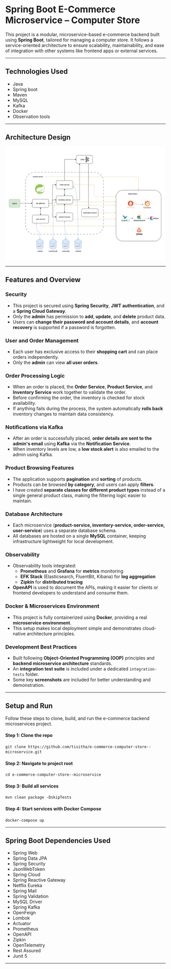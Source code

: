 # Spring Boot E-Commerce Microservice – Computer Store

This project is a modular, microservice-based e-commerce backend built using **Spring Boot**, tailored for managing a computer store. It follows a service-oriented architecture to ensure scalability, maintainability, and ease of integration with other systems like frontend apps or external services.

---
## Technologies Used

- Java
- Spring boot
- Maven
- MySQL
- Kafka
- Docker
- Observation tools

---

## Architecture Design

![Architecture Diagram](./screenshots/architecture%20design.png)

---

## Features and Overview

### Security

- This project is secured using **Spring Security**, **JWT authentication**, and a **Spring Cloud Gateway**.
- Only the **admin** has permission to **add**, **update**, and **delete** product data.
- Users can **change their password and account details**, and **account recovery** is supported if a password is forgotten.

### User and Order Management

- Each user has exclusive access to their **shopping cart** and can place orders independently.
- Only the **admin** can view **all user orders**.

###  Order Processing Logic

- When an order is placed, the **Order Service**, **Product Service**, and **Inventory Service** work together to validate the order.
- Before confirming the order, the inventory is checked for stock availability.
- If anything fails during the process, the system automatically **rolls back** inventory changes to maintain data consistency.

### Notifications via Kafka

- After an order is successfully placed, **order details are sent to the admin's email** using **Kafka** via the **Notification Service**.
- When inventory levels are low, a **low stock alert** is also emailed to the admin using Kafka.

### Product Browsing Features

- The application supports **pagination** and **sorting** of products.
- Products can be browsed **by category**, and users can apply **filters**.
- I have created **separate classes for different product types** instead of a single general product class, making the filtering logic easier to maintain.

### Database Architecture

- Each microservice (**product-service, inventory-service, order-service, user-service**) uses a separate database schema.
- All databases are hosted on a single **MySQL** container, keeping infrastructure lightweight for local development.

### Observability

- Observability tools integrated:
    - **Prometheus** and **Grafana** for **metrics** monitoring
    - **EFK Stack** (Elasticsearch, FluentBit, Kibana) for **log aggregation**
    - **Zipkin** for **distributed tracing**
- **OpenAPI** is used to document the APIs, making it easier for clients or frontend developers to understand and consume them.

### Docker & Microservices Environment

- This project is fully containerized using **Docker**, providing a real **microservice environment**.
- This setup makes local deployment simple and demonstrates cloud-native architecture principles.

### Development Best Practices

- Built following **Object-Oriented Programming (OOP)** principles and **backend microservice architecture** standards.
- An **integration test suite** is included under a dedicated `integration-tests` folder.
- Some key **screenshots** are included for better understanding and demonstration.

---

## Setup and Run

Follow these steps to clone, build, and run the e-commerce backend microservices project.

#### Step 1: Clone the repo
```
git clone https://github.com/tisitha/e-commerce-computer-store--microservice.git
```

#### Step 2: Navigate to project root
```
cd e-commerce-computer-store--microservice
```

#### Step 3: Build all services
```
mvn clean package -DskipTests
```

#### Step 4: Start services with Docker Compose
```
docker-compose up
```
---

## Spring Boot Dependencies Used

- Spring Web
- Spring Data JPA
- Spring Security
- JsonWebToken
- Spring Cloud
- Spring Reactive Gateway
- Netflix Eureka
- Spring Mail
- Spring Validation
- MySQL Driver
- Spring Kafka
- OpenFeign
- Lombok
- Actuator
- Prometheus
- OpenAPI
- Zipkin
- OpenTelemetry
- Rest Assured
- Junit 5

---